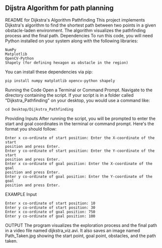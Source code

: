 ## Dijstra Algorithm for path planning
README for Dijkstra's Algorithm Pathfinding
This project implements Dijkstra's algorithm to find the shortest path
between two points in a given obstacle-laden environment. The algorithm
visualizes the pathfinding process and the final path.
Dependencies
To run this code, you will need Python installed on your system along with
the following libraries:
```
NumPy
Matplotlib
OpenCV-Python
Shapely (for defining hexagon as obstacle in the region)
```
You can install these dependencies via pip:
```
pip install numpy matplotlib opencv-python shapely
```
Running the Code
Open a Terminal or Command Prompt.
Navigate to the directory containing the script. If your script is in a
folder called "Dijkstra_Pathfinding" on your desktop, you would use a
command like:
```
cd Desktop/Dijkstra_Pathfinding
```
Providing Inputs
After running the script, you will be prompted to enter the start and goal
coordinates in the terminal or command prompt. Here's the format you
should follow:
```
Enter x co-ordinate of start position: Enter the X-coordinate of the start
position and press Enter.
Enter y co-ordinate of start position: Enter the Y-coordinate of the start
position and press Enter.
Enter x co-ordinate of goal position: Enter the X-coordinate of the goal
position and press Enter.
Enter y co-ordinate of goal position: Enter the Y-coordinate of the goal
position and press Enter.
```
EXAMPLE Input
```
Enter x co-ordinate of start position: 10
Enter y co-ordinate of start position: 30
Enter x co-ordinate of goal position: 750
Enter y co-ordinate of goal position: 100
```
OUTPUT
The program visualizes the exploration process and the final path in a
video file named dijkstra_viz.avi.
It also saves an image named Path_Taken.jpg showing the start point, goal
point, obstacles, and the path taken.
